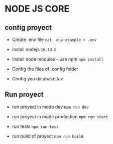 # NODE JS CORE

## config proyect

- Create .env file
`cat .env.example > .env`

- Install nodejs
`16.13.0`

- Install node modules - use npm
`npm install`

- Config the files of .config folder

- Config you database fav

## Run proyect

- run proyect in mode dev
`npm run dev`

- run proyect in mode production
`npm run start`

- run tests
`npm run test`

- run build of proyect
`npm run build`
